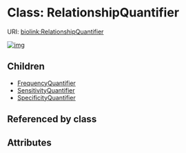 
# Class: RelationshipQuantifier




URI: [biolink:RelationshipQuantifier](https://w3id.org/biolink/vocab/RelationshipQuantifier)


[![img](https://yuml.me/diagram/nofunky;dir:TB/class/[SpecificityQuantifier],[SensitivityQuantifier],[RelationshipQuantifier]^-[SpecificityQuantifier],[RelationshipQuantifier]^-[SensitivityQuantifier],[RelationshipQuantifier]^-[FrequencyQuantifier],[FrequencyQuantifier])](https://yuml.me/diagram/nofunky;dir:TB/class/[SpecificityQuantifier],[SensitivityQuantifier],[RelationshipQuantifier]^-[SpecificityQuantifier],[RelationshipQuantifier]^-[SensitivityQuantifier],[RelationshipQuantifier]^-[FrequencyQuantifier],[FrequencyQuantifier])

## Children

 * [FrequencyQuantifier](FrequencyQuantifier.md)
 * [SensitivityQuantifier](SensitivityQuantifier.md)
 * [SpecificityQuantifier](SpecificityQuantifier.md)

## Referenced by class


## Attributes

